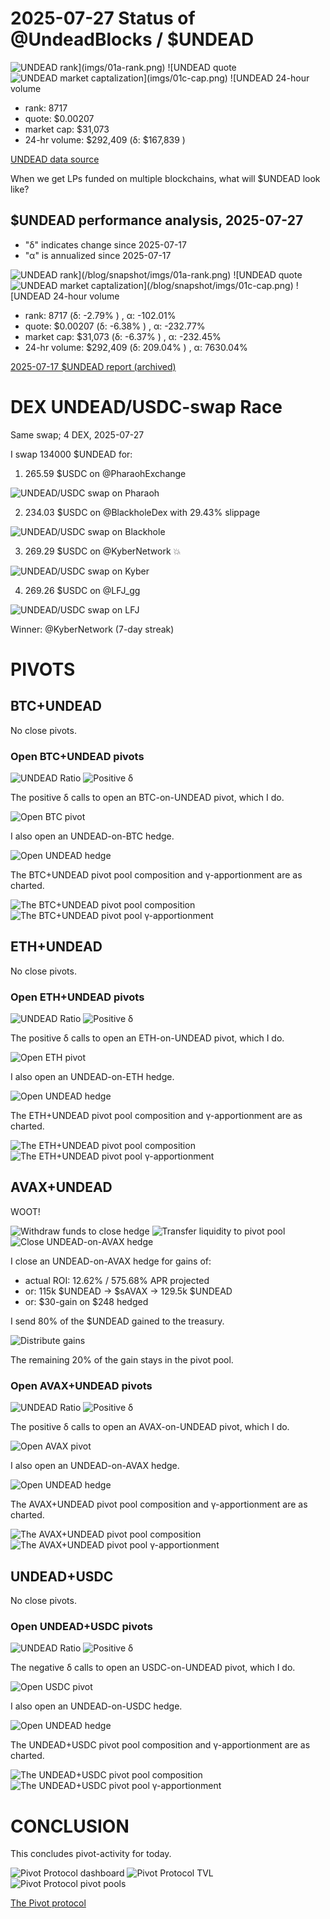 # 2025-07-27 Status of @UndeadBlocks / $UNDEAD 

![$UNDEAD rank](imgs/01a-rank.png) 
![$UNDEAD quote](imgs/01b-quote.png) 
![$UNDEAD market captalization](imgs/01c-cap.png) 
![$UNDEAD 24-hour volume](imgs/01d-vol.png) 

* rank: 8717 
* quote: $0.00207 
* market cap: $31,073 
* 24-hr volume: $292,409 (δ: $167,839 ) 


[UNDEAD data source](https://www.coingecko.com/en/coins/undead-blocks) 



When we get LPs funded on multiple blockchains, what will $UNDEAD look like? 

## $UNDEAD performance analysis, 2025-07-27 

* "δ" indicates change since 2025-07-17 
* "α" is annualized since 2025-07-17 

![$UNDEAD rank](/blog/snapshot/imgs/01a-rank.png) 
![$UNDEAD quote](/blog/snapshot/imgs/01b-quote.png) 
![$UNDEAD market captalization](/blog/snapshot/imgs/01c-cap.png) 
![$UNDEAD 24-hour volume](/blog/snapshot/imgs/01d-vol.png) 

* rank: 8717 (δ: -2.79% ) , α: -102.01% 
* quote: $0.00207 (δ: -6.38% ) , α: -232.77% 
* market cap: $31,073 (δ: -6.37% ) , α: -232.45% 
* 24-hr volume: $292,409 (δ: 209.04% ) , α: 7630.04% 

[2025-07-17 $UNDEAD report (archived)](https://github.com/pivoteur/biz/tree/main/blog/snapshot) 
# DEX UNDEAD/USDC-swap Race 

Same swap; 4 DEX, 2025-07-27 

I swap 134000 $UNDEAD for: 

1. 265.59 $USDC on @PharaohExchange 

![UNDEAD/USDC swap on Pharaoh](imgs/02a-pharaoh.png) 

2. 234.03 $USDC on @BlackholeDex with 29.43% slippage 

![UNDEAD/USDC swap on Blackhole](imgs/02b-blackhole.png) 

3. 269.29 $USDC on @KyberNetwork 💥 

![UNDEAD/USDC swap on Kyber](imgs/02c-kyber.png) 

4. 269.26 $USDC on @LFJ_gg 

![UNDEAD/USDC swap on LFJ](imgs/02d-lfj.png) 

Winner: @KyberNetwork (7-day streak) 
# PIVOTS 

## BTC+UNDEAD 



No close pivots. 

### Open BTC+UNDEAD pivots 

![UNDEAD Ratio](imgs/03a-ratio.png) 
![Positive δ](imgs/03b-delta.png) 

The positive δ calls to open an BTC-on-UNDEAD pivot, which I do. 

![Open BTC pivot](imgs/03c-open-btc-pivot.png) 

I also open an UNDEAD-on-BTC hedge. 

![Open UNDEAD hedge](imgs/03d-open-undead-hedge.png) 



The BTC+UNDEAD pivot pool composition and γ-apportionment are as charted. 

![The BTC+UNDEAD pivot pool composition](imgs/04a-comp.png) 
![The BTC+UNDEAD pivot pool γ-apportionment](imgs/04b-apport.png) 
## ETH+UNDEAD 



No close pivots. 

### Open ETH+UNDEAD pivots 

![UNDEAD Ratio](imgs/05a-ratio.png) 
![Positive δ](imgs/05b-delta.png) 

The positive δ calls to open an ETH-on-UNDEAD pivot, which I do. 

![Open ETH pivot](imgs/05c-open-eth-pivot.png) 

I also open an UNDEAD-on-ETH hedge. 

![Open UNDEAD hedge](imgs/05d-open-undead-hedge.png) 



The ETH+UNDEAD pivot pool composition and γ-apportionment are as charted. 

![The ETH+UNDEAD pivot pool composition](imgs/06a-comp.png) 
![The ETH+UNDEAD pivot pool γ-apportionment](imgs/06b-apport.png) 

## AVAX+UNDEAD

WOOT!

![Withdraw funds to close hedge](imgs/07a-withdraw-savax.png)
![Transfer liquidity to pivot pool](imgs/07b-xfer-savax.png)
![Close UNDEAD-on-AVAX hedge](imgs/07c-close-undead-hedge.png)

I close an UNDEAD-on-AVAX hedge for gains of:

* actual ROI: 12.62% / 575.68% APR projected
* or: 115k $UNDEAD -> $sAVAX -> 129.5k $UNDEAD
* or: $30-gain on $248 hedged

I send 80% of the $UNDEAD gained to the treasury.

![Distribute gains](imgs/07d-dist-gains.png)

The remaining 20% of the gain stays in the pivot pool.

### Open AVAX+UNDEAD pivots 

![UNDEAD Ratio](imgs/08a-ratio.png) 
![Positive δ](imgs/08b-delta.png) 

The positive δ calls to open an AVAX-on-UNDEAD pivot, which I do. 

![Open AVAX pivot](imgs/08c-open-avax-pivot.png) 

I also open an UNDEAD-on-AVAX hedge. 

![Open UNDEAD hedge](imgs/08d-open-undead-hedge.png) 



The AVAX+UNDEAD pivot pool composition and γ-apportionment are as charted. 

![The AVAX+UNDEAD pivot pool composition](imgs/09a-comp.png) 
![The AVAX+UNDEAD pivot pool γ-apportionment](imgs/09b-apport.png) 
## UNDEAD+USDC 



No close pivots. 

### Open UNDEAD+USDC pivots 

![UNDEAD Ratio](imgs/10a-ratio.png) 
![Positive δ](imgs/10b-delta.png) 

The negative δ calls to open an USDC-on-UNDEAD pivot, which I do. 

![Open USDC pivot](imgs/10c-open-usdc-pivot.png) 

I also open an UNDEAD-on-USDC hedge. 

![Open UNDEAD hedge](imgs/10d-open-undead-hedge.png) 



The UNDEAD+USDC pivot pool composition and γ-apportionment are as charted. 

![The UNDEAD+USDC pivot pool composition](imgs/11a-comp.png) 
![The UNDEAD+USDC pivot pool γ-apportionment](imgs/11b-apport.png) 
# CONCLUSION 

This concludes pivot-activity for today. 

![Pivot Protocol dashboard](imgs/12a-dash.png) 
![Pivot Protocol TVL](imgs/12b-tvl.png) 
![Pivot Protocol pivot pools](imgs/12c-pools.png) 


[The Pivot protocol](https://pivoteur.github.io/#) 
